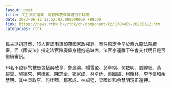 ```yaml
---
layout: post
title: 民主派初選案　法官陳慶偉身體抱恙缺席
date: 2023-06-12 12:52:02.000000000 +08:00
link: https://news.rthk.hk/rthk/ch/component/k2/1704459-20230612.htm
categories: rthk
---
```


民主派初選案，16人否認串謀顛覆國家政權罪。案件原定今早於西九龍法院續審，但《國安法》指定法官陳慶偉身體抱恙缺席，法官李運騰下午會交代明日是否繼續審訊。

16名不認罪的被告包括吳政亨、鄭達鴻、楊雪盈、彭卓棋、何啟明、劉偉聰、黃碧雲、施德來、何桂藍、陳志全、鄒家成、林卓廷、梁國雄、柯耀林、李予信和余慧明。其中吳政亨、何桂藍、鄒家成、林卓廷、梁國雄和余慧明現正還押。
